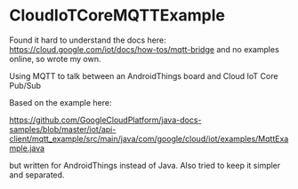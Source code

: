 # CloudIoTCoreMQTTExample

Found it hard to understand the docs here: https://cloud.google.com/iot/docs/how-tos/mqtt-bridge and no examples online, so wrote my own.

Using MQTT to talk between an AndroidThings board and Cloud IoT Core Pub/Sub


Based on the example here:

https://github.com/GoogleCloudPlatform/java-docs-samples/blob/master/iot/api-client/mqtt_example/src/main/java/com/google/cloud/iot/examples/MqttExample.java

but written for AndroidThings instead of Java. Also tried to keep it simpler and separated. 
